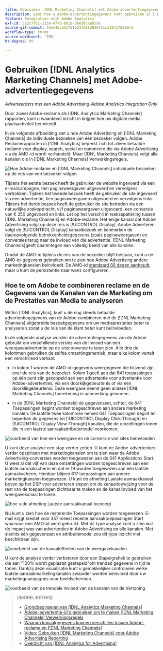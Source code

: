 ```yaml
---
title: Gebruiken [!DNL Marketing Channels] met Adobe-advertentiegegevens
description: Leer hoe u Adobe-advertentiegegevens kunt gebruiken in [!DNL Analytics Marketing Channels].
feature: Integration with Adobe Analytics
exl-id: 522c7f01-1138-477d-8018-36030caab55e
source-git-commit: 7e614ecb517515217d812926f61ca10437820efd
workflow-type: tm+mt
source-wordcount: '708'
ht-degree: 0%

---
```


# Gebruiken [!DNL Analytics Marketing Channels] met Adobe-advertentiegegevens

*Adverteerders met een Adobe Advertising-Adobe Analytics Integration Only*

Door zowel Adobe-reclame als [!DNL Analytics Marketing Channels] rapporten, kunt u waardevol inzicht in krijgen hoe uw digitale media plaatsactiviteit beïnvloedt.

<!-- from video: By using Marketing Channels with your Adobe Advertising data, you can get a more holistic view of how your advertising efforts are affecting site behavior. In particular, you can see the value of your view-through and click-through data, and how your advertising assists or is assisted by other channels. -->

In de volgende afbeelding ziet u hoe Adobe Advertising en [!DNL Marketing Channels] de individuele bezoeken van één bezoeker volgen. Adobe Reclamerapporten in [!DNL Analytics] beperkt zich tot alleen betaalde reclame voor display, search, social en commerce die via Adobe Advertising via de AMO-id wordt verhandeld. Maar [!DNL Marketing Channels] volgt alle kanalen die in [!DNL Marketing Channels] Verwerkingsregels.

![Hoe Adobe-reclame en [!DNL Marketing Channels] individuele bezoeken op de reis van een bezoeker volgen](/help/integrations/assets/a4adc-mc-sample-journey2.png)

Tijdens het eerste bezoek heeft de gebruiker de website ingevoerd via een e-mailcampagne, tien paginaweergaven uitgevoerd en vervolgens vertrokken. Tijdens het tweede bezoek heeft de gebruiker de site ingevoerd via een advertentie, tien paginaweergaven uitgevoerd en vervolgens links. Tijdens het derde bezoek heeft de gebruiker de site betreden via een natuurlijke zoekopdracht, vijf paginaweergaven uitgevoerd, een conversie van € 250 uitgevoerd en links. Let op het verschil in reeksspatiëring tussen [!DNL Marketing Channels] en Adobe-reclame. Het enige kanaal dat Adobe Advertising volgt op deze reis is [!UICONTROL Display]. Adobe Adverteren volgt de [!UICONTROL Display] kanaalbezoek en kenmerken de daaropvolgende betrokkenheidsgegevens (zoals paginaweergaven) en conversies terug naar de invloed van die advertentie. [!DNL Marketing Channels]geeft daarentegen een volledig beeld van alle kanalen.

Omdat de AMO-id tijdens de reis van de bezoeker blijft bestaan, kunt u de AMO-id-gegevens gebruiken om te zien hoe Adobe Advertising andere marketingkanalen beïnvloedt. De AMO-id [standaard 60 dagen aanhoudt](/help/integrations/analytics/overview.md), maar u kunt de persistentie naar wens configureren.

## Hoe te om Adobe te combineren reclame en de Gegevens van de Kanalen van de Marketing om de Prestaties van Media te analyseren

Within [!DNL Analytics], kunt u de nog steeds betaalde advertentiegegevens van de Adobe combineren met de [!DNL Marketing Channels] uitgebreide bezoekgegevens om uw mediaprestaties beter te analyseren zodat u de reis van de klant beter kunt beïnvloeden.

In de volgende analyse worden de advertentiegegevens van de Adobe gebruikt om verschillende versies van de invloed van een weergaveadvertentie op de siteconversie te laten zien. Alle drie de kolommen gebruiken de zelfde omzettingsmetriek, maar elke kolom vertelt een verschillend verhaal:

* In kolom 1 worden de AMO-id-gegevens weergegeven die blijvend zijn over de reis van de bezoeker. Kolom 1 geeft aan dat 641 toepassingen op één punt zijn gekoppeld aan een advertentie voor advertentie voor Adobe-advertenties, via een doorkijkgebeurtenis of via een doorklikgebeurtenis. Deze weergave neemt geen andere [!DNL Marketing Channels] toerekening in aanmerking genomen.

* In de [!DNL Marketing Channels] de gegevensset, echter, de 641 Toepassingen begint worden toegeschreven aan andere marketing kanalen. De laatste twee kolommen nemen 641 Toepassingen begint en beperken de gegevens tot [!UICONTROL Display Click-Through] en [!UICONTROL Display View-Through] kanalen, die de omzettingen tonen die in een laatste aanraakattributiemodel voorkomen.

![voorbeeld van hoe een weergave en de conversie van sites beïnvloeden](/help/integrations/assets/a4adc-mc-display-impact.png)

U kunt deze analyse een stap verder zetten. U kunt de Adobe-advertentierij verder opsplitsen met marketingkanalen om te zien waar de Adobe Advertising-conversies worden toegewezen aan de 641 Applications Start. U weet al dat vijf van deze omzettingen worden toegeschreven aan een laatste aanraakscherm en dat er 19 worden toegewezen aan een laatste aanraakscherm. Hierdoor blijven 617 toepassingen aan andere marketingkanalen toegewezen. U kunt de afmeting Laatste aanraakkanaal boven op het DSP voor adverteren slepen om de kanaaltoewijzing voor de rest van de toepassingen zichtbaar te maken en de kanaalinvloed van het weergavekanaal te tonen.

![hoe u de afmeting Laatste aanraakkanaal toevoegt](/help/integrations/assets/a4adc-mc-display-impact-ltc.png)

Nu kunt u zien hoe de resterende Toepassingen worden toegewezen. E-mail krijgt krediet voor 357 meest recente aanraaktoepassingen Start waarvoor een AMO-id werd gebruikt. Met dit type analyse kunt u zien wat de impact was van advertenties in Adobe Advertising op alle kanalen. Met slechts één gegevensset en attributiemodel zou dit type inzicht niet beschikbaar zijn.

![voorbeeld van de kanaaleffecten van de weergavekanalen](/help/integrations/assets/a4adc-mc-display-impact-x-channel.png)

U kunt de analyse verder verbeteren door een Stapelgrafiek te gebruiken die aan &quot;100% wordt geplaatst gestapeld&quot;om trended gegevens in tijd te tonen. Dankzij deze visualisatie kunt u gemakkelijker controleren welke laatste aanraakmarketingkanalen zwaarder worden beïnvloed door uw marketingcampagnes voor beeldschermen.

![voorbeeld van de trendale invloed van de kanalen van de Vertoning](/help/integrations/assets/a4adc-mc-display-impact-x-channel-trend.png)

>[!MORELIKETHIS]
>
>* [Grondbeginselen van [!DNL Analytics Marketing Channels]](mc-overview.md)
>* [Adobe-advertentie-id&#39;s gebruiken om te maken [!DNL Marketing Channels] Verwerkingsregels](mc-ids.md)
>* [Waarom kanaalgegevens kunnen verschillen tussen Adobe-reclame en [!DNL Marketing Channels]](mc-data-variances.md)
>* [Video: Gebruiken [!DNL Marketing Channels] voor Adobe Advertising Reporting](https://experienceleague.adobe.com/docs/advertising-learn/tutorials/analytics/analytics-reporting-a4adc.html)
>* [Overzicht van [!DNL Analytics for Advertising]](/help/integrations/analytics/overview.md)

